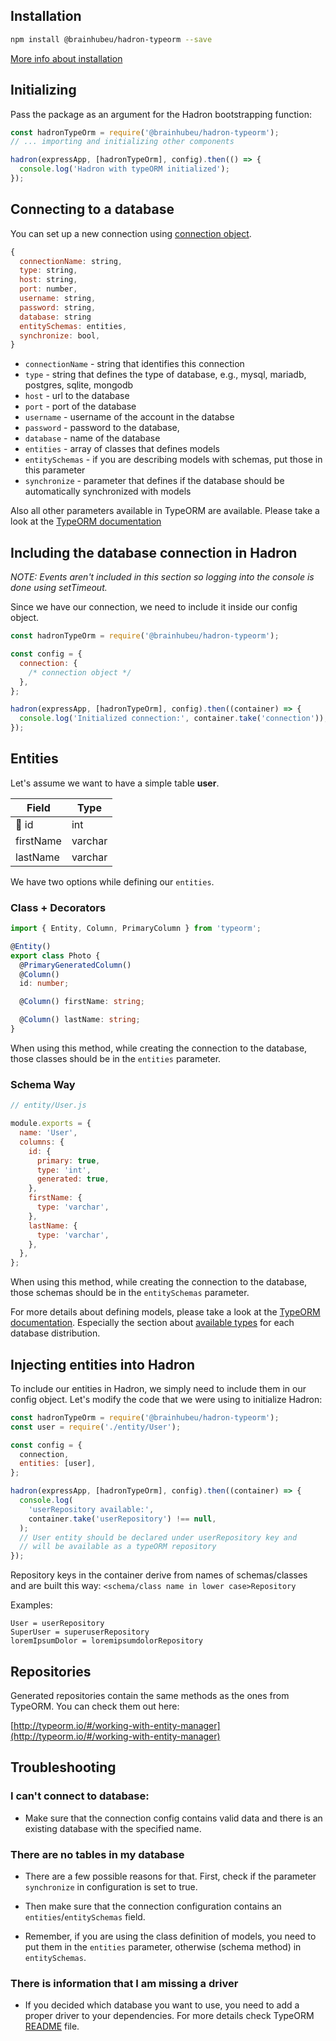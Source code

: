 ## Installation

```bash
npm install @brainhubeu/hadron-typeorm --save
```

[More info about installation](/docs/basics/core/#installation)

## Initializing

Pass the package as an argument for the Hadron bootstrapping function:

```javascript
const hadronTypeOrm = require('@brainhubeu/hadron-typeorm');
// ... importing and initializing other components

hadron(expressApp, [hadronTypeOrm], config).then(() => {
  console.log('Hadron with typeORM initialized');
});
```

## Connecting to a database

You can set up a new connection using [connection object](http://typeorm.io/#/connection).

```javascript
{
  connectionName: string,
  type: string,
  host: string,
  port: number,
  username: string,
  password: string,
  database: string
  entitySchemas: entities,
  synchronize: bool,
}
```

* `connectionName` - string that identifies this connection
* `type` - string that defines the type of database, e.g., mysql, mariadb, postgres, sqlite, mongodb
* `host` - url to the database
* `port` - port of the database
* `username` - username of the account in the databse
* `password` - password to the database,
* `database` - name of the database
* `entities` - array of classes that defines models
* `entitySchemas` - if you are describing models with schemas, put those in this parameter
* `synchronize` - parameter that defines if the database should be automatically synchronized with models

Also all other parameters available in TypeORM are available. Please take a look at the [TypeORM documentation](https://github.com/typeorm/typeorm#creating-a-connection-to-the-database)

## Including the database connection in Hadron

_NOTE: Events aren't included in this section so logging into the console is done using setTimeout._

Since we have our connection, we need to include it inside our config object.

```javascript
const hadronTypeOrm = require('@brainhubeu/hadron-typeorm');

const config = {
  connection: {
    /* connection object */
  },
};

hadron(expressApp, [hadronTypeOrm], config).then((container) => {
  console.log('Initialized connection:', container.take('connection'));
});
```

## Entities

Let's assume we want to have a simple table **user**.

| Field     | Type    |
| --------- | ------- |
| 🔑 id     | int     |
| firstName | varchar |
| lastName  | varchar |

We have two options while defining our `entities`.

### Class + Decorators

```typescript
import { Entity, Column, PrimaryColumn } from 'typeorm';

@Entity()
export class Photo {
  @PrimaryGeneratedColumn()
  @Column()
  id: number;

  @Column() firstName: string;

  @Column() lastName: string;
}
```

When using this method, while creating the connection to the database, those classes should be in the `entities` parameter.

### Schema Way

```javascript
// entity/User.js

module.exports = {
  name: 'User',
  columns: {
    id: {
      primary: true,
      type: 'int',
      generated: true,
    },
    firstName: {
      type: 'varchar',
    },
    lastName: {
      type: 'varchar',
    },
  },
};
```

When using this method, while creating the connection to the database, those schemas should be in the `entitySchemas` parameter.

For more details about defining models, please take a look at the [TypeORM documentation](http://typeorm.io/#/entities). Especially the section about [available types](http://typeorm.io/#/entities/column-types) for each database distribution.

## Injecting entities into Hadron

To include our entities in Hadron, we simply need to include them in our config object.
Let's modify the code that we were using to initialize Hadron:

```javascript
const hadronTypeOrm = require('@brainhubeu/hadron-typeorm');
const user = require('./entity/User');

const config = {
  connection,
  entities: [user],
};

hadron(expressApp, [hadronTypeOrm], config).then((container) => {
  console.log(
    'userRepository available:',
    container.take('userRepository') !== null,
  );
  // User entity should be declared under userRepository key and
  // will be available as a typeORM repository
});
```

Repository keys in the container derive from names of schemas/classes and are built this way:
`<schema/class name in lower case>Repository`

Examples:

```
User = userRepository
SuperUser = superuserRepository
loremIpsumDolor = loremipsumdolorRepository
```

## Repositories

Generated repositories contain the same methods as the ones from TypeORM. You can check them out here:

[http://typeorm.io/#/working-with-entity-manager](http://typeorm.io/#/working-with-entity-manager)

## Troubleshooting

### I can't connect to database:

* Make sure that the connection config contains valid data and there is an existing database with the specified name.

### There are no tables in my database

* There are a few possible reasons for that. First, check if the parameter `synchronize` in configuration is set to true.

* Then make sure that the connection configuration contains an `entities`/`entitySchemas` field.

* Remember, if you are using the class definition of models, you need to put them in the `entities` parameter, otherwise (schema method) in `entitySchemas`.

### There is information that I am missing a driver

* If you decided which database you want to use, you need to add a proper driver to your dependencies. For more details check TypeORM [README](https://github.com/typeorm/typeorm#installation) file.
